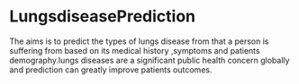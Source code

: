 # LungsdiseasePrediction
The aims is to predict the types of lungs disease from that a person is suffering from based on its medical history ,symptoms and patients demography.lungs diseases are a significant public health concern globally and prediction can greatly improve patients outcomes.
